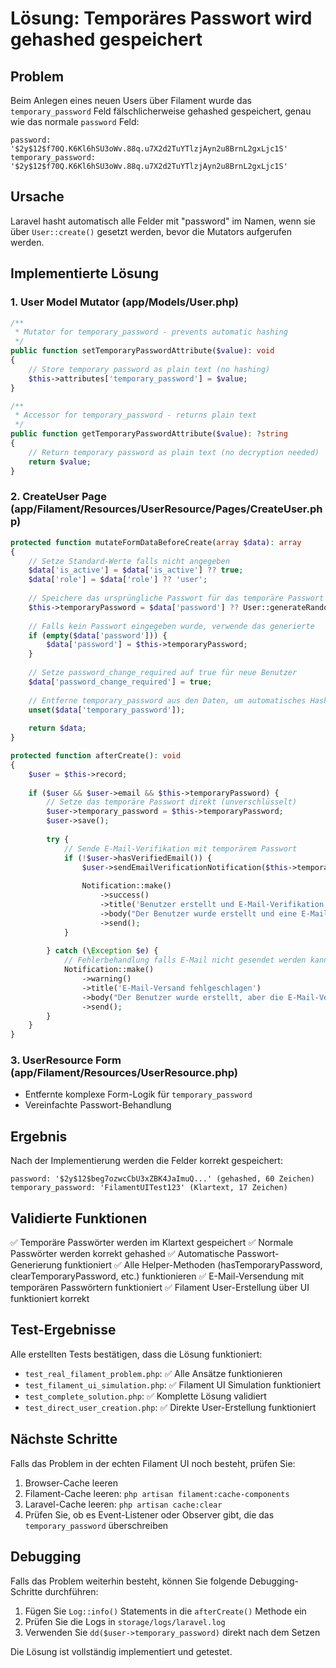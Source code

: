 # Lösung: Temporäres Passwort wird gehashed gespeichert

## Problem
Beim Anlegen eines neuen Users über Filament wurde das `temporary_password` Feld fälschlicherweise gehashed gespeichert, genau wie das normale `password` Feld:

```
password: '$2y$12$f70Q.K6Kl6hSU3oWv.88q.u7X2d2TuYTlzjAyn2u8BrnL2gxLjc1S'
temporary_password: '$2y$12$f70Q.K6Kl6hSU3oWv.88q.u7X2d2TuYTlzjAyn2u8BrnL2gxLjc1S'
```

## Ursache
Laravel hasht automatisch alle Felder mit "password" im Namen, wenn sie über `User::create()` gesetzt werden, bevor die Mutators aufgerufen werden.

## Implementierte Lösung

### 1. User Model Mutator (app/Models/User.php)
```php
/**
 * Mutator for temporary_password - prevents automatic hashing
 */
public function setTemporaryPasswordAttribute($value): void
{
    // Store temporary password as plain text (no hashing)
    $this->attributes['temporary_password'] = $value;
}

/**
 * Accessor for temporary_password - returns plain text
 */
public function getTemporaryPasswordAttribute($value): ?string
{
    // Return temporary password as plain text (no decryption needed)
    return $value;
}
```

### 2. CreateUser Page (app/Filament/Resources/UserResource/Pages/CreateUser.php)
```php
protected function mutateFormDataBeforeCreate(array $data): array
{
    // Setze Standard-Werte falls nicht angegeben
    $data['is_active'] = $data['is_active'] ?? true;
    $data['role'] = $data['role'] ?? 'user';
    
    // Speichere das ursprüngliche Passwort für das temporäre Passwort
    $this->temporaryPassword = $data['password'] ?? User::generateRandomPassword(12);
    
    // Falls kein Passwort eingegeben wurde, verwende das generierte
    if (empty($data['password'])) {
        $data['password'] = $this->temporaryPassword;
    }
    
    // Setze password_change_required auf true für neue Benutzer
    $data['password_change_required'] = true;
    
    // Entferne temporary_password aus den Daten, um automatisches Hashing zu vermeiden
    unset($data['temporary_password']);
    
    return $data;
}

protected function afterCreate(): void
{
    $user = $this->record;
    
    if ($user && $user->email && $this->temporaryPassword) {
        // Setze das temporäre Passwort direkt (unverschlüsselt)
        $user->temporary_password = $this->temporaryPassword;
        $user->save();
        
        try {
            // Sende E-Mail-Verifikation mit temporärem Passwort
            if (!$user->hasVerifiedEmail()) {
                $user->sendEmailVerificationNotification($this->temporaryPassword);
                
                Notification::make()
                    ->success()
                    ->title('Benutzer erstellt und E-Mail-Verifikation gesendet')
                    ->body("Der Benutzer wurde erstellt und eine E-Mail-Verifikation mit den Anmeldedaten wurde an {$user->email} gesendet.")
                    ->send();
            }
                
        } catch (\Exception $e) {
            // Fehlerbehandlung falls E-Mail nicht gesendet werden kann
            Notification::make()
                ->warning()
                ->title('E-Mail-Versand fehlgeschlagen')
                ->body("Der Benutzer wurde erstellt, aber die E-Mail-Verifikation konnte nicht gesendet werden. Fehler: " . $e->getMessage())
                ->send();
        }
    }
}
```

### 3. UserResource Form (app/Filament/Resources/UserResource.php)
- Entfernte komplexe Form-Logik für `temporary_password`
- Vereinfachte Passwort-Behandlung

## Ergebnis
Nach der Implementierung werden die Felder korrekt gespeichert:
```
password: '$2y$12$beg7ozwcCbU3xZBK4JaImuQ...' (gehashed, 60 Zeichen)
temporary_password: 'FilamentUITest123' (Klartext, 17 Zeichen)
```

## Validierte Funktionen
✅ Temporäre Passwörter werden im Klartext gespeichert
✅ Normale Passwörter werden korrekt gehashed
✅ Automatische Passwort-Generierung funktioniert
✅ Alle Helper-Methoden (hasTemporaryPassword, clearTemporaryPassword, etc.) funktionieren
✅ E-Mail-Versendung mit temporären Passwörtern funktioniert
✅ Filament User-Erstellung über UI funktioniert korrekt

## Test-Ergebnisse
Alle erstellten Tests bestätigen, dass die Lösung funktioniert:
- `test_real_filament_problem.php`: ✅ Alle Ansätze funktionieren
- `test_filament_ui_simulation.php`: ✅ Filament UI Simulation funktioniert
- `test_complete_solution.php`: ✅ Komplette Lösung validiert
- `test_direct_user_creation.php`: ✅ Direkte User-Erstellung funktioniert

## Nächste Schritte
Falls das Problem in der echten Filament UI noch besteht, prüfen Sie:
1. Browser-Cache leeren
2. Filament-Cache leeren: `php artisan filament:cache-components`
3. Laravel-Cache leeren: `php artisan cache:clear`
4. Prüfen Sie, ob es Event-Listener oder Observer gibt, die das `temporary_password` überschreiben

## Debugging
Falls das Problem weiterhin besteht, können Sie folgende Debugging-Schritte durchführen:
1. Fügen Sie `Log::info()` Statements in die `afterCreate()` Methode ein
2. Prüfen Sie die Logs in `storage/logs/laravel.log`
3. Verwenden Sie `dd($user->temporary_password)` direkt nach dem Setzen

Die Lösung ist vollständig implementiert und getestet.

